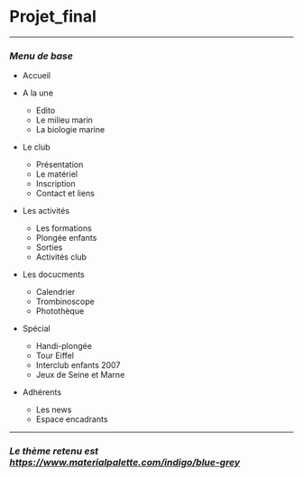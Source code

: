 # Projet_final

---

### ***Menu de base***

* Accueil
* A la une
  * Edito
  * Le milieu marin
  * La biologie marine

* Le club
  * Présentation
  * Le matériel
  * Inscription
  * Contact et liens

* Les activités
  * Les formations
  * Plongée enfants
  * Sorties
  * Activités club

* Les docucments
  * Calendrier
  * Trombinoscope
  * Photothèque

* Spécial
  * Handi-plongée
  * Tour Eiffel
  * Interclub enfants 2007
  * Jeux de Seine et Marne
  
* Adhérents
  * Les news
  * Espace encadrants
  
---
  
### *Le thème retenu est https://www.materialpalette.com/indigo/blue-grey*
